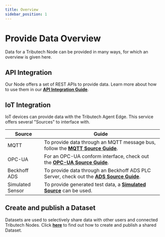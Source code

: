 ```yaml
---
title: Overview
sidebar_position: 1
---
```


# Provide Data Overview

Data for a Tributech Node can be provided in many ways, for which an overview is given here.

## API Integration

Our Node offers a set of REST APIs to provide data. Learn more about how to use them in our [**API Integration Guide**](rest.md).

## IoT Integration

IoT devices can provide data with the Tributech Agent Edge. This service offers several "Sources" to interface with.

| Source    | Guide                                                                                          |
| --------- | ---------------------------------------------------------------------------------------------  |
| MQTT      | To provide data through an MQTT message bus, follow the [**MQTT Source Guide**](iot/mqtt.md).  |
| OPC-UA    | For an OPC-UA conform interface, check out the [**OPC-UA Source Guide**](iot/opc-ua.md).       |
| Beckhoff ADS | To provide data through an Beckhoff ADS PLC Server, check out the [**ADS Source Guide**](iot/ads.md).    |
| Simulated Sensor | To provide generated test data, a [**Simulated Source**](iot/simulated.md) can be used.        |


## Create and publish a Dataset

Datasets are used to selectively share data with other users and connected Tributech Nodes. Click [**here**](dataset/overview.md) to find out how to create and publish a shared Dataset.
